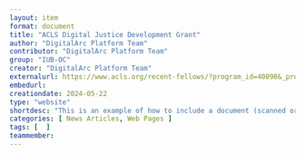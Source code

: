 ```yaml
---
layout: item
format: document
title: "ACLS Digital Justice Development Grant"
author: "DigitalArc Platform Team"
contributor: "DigitalArc Platform Team"
group: "IUB-OC"
creator: "DigitalArc Platform Team"
externalurl: https://www.acls.org/recent-fellows/?program_id=40090&_project_year=2024
embedurl: 
creationdate: 2024-05-22
type: "website"
shortdesc: "This is an example of how to include a document (scanned or screencaptured). The development of the DigitalArc Toolkit was funded by an ACLS Digital Social Justice grant in 2024."
categories: [ News Articles, Web Pages ]
tags: [  ]
teammember: 
---
```

